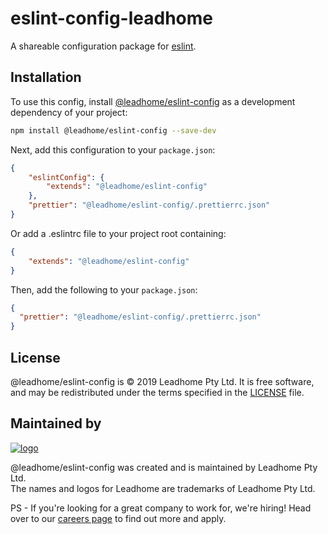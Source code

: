 # eslint-config-leadhome

A shareable configuration package for [eslint](http://eslint.org).

## Installation

To use this config, install [@leadhome/eslint-config](https://github.com/leadhomesa/eslint-config) as a development dependency of your project:
```sh
npm install @leadhome/eslint-config --save-dev
```

Next, add this configuration to your `package.json`:
```json
{
    "eslintConfig": {
        "extends": "@leadhome/eslint-config"
    },
    "prettier": "@leadhome/eslint-config/.prettierrc.json"
}
```

Or add a .eslintrc file to your project root containing: 
```json
{
    "extends": "@leadhome/eslint-config"
}
```

Then, add the following to your `package.json`:
```json
{
  "prettier": "@leadhome/eslint-config/.prettierrc.json"
}
```

License
-------

@leadhome/eslint-config is © 2019 Leadhome Pty Ltd.
It is free software, and may be redistributed under the terms specified in the [LICENSE](LICENSE) file.

Maintained by
----------------

[![logo](https://i.imgur.com/QH4yUje.png)](https://leadhome.co.za?utm_source=github)

@leadhome/eslint-config was created and is maintained by Leadhome Pty Ltd.<br />
The names and logos for Leadhome are trademarks of Leadhome Pty Ltd.

PS - If you're looking for a great company to work for, we're hiring! Head over to our [careers page]() to find out more and apply.